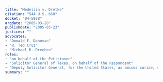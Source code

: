 ```yaml
---
title: "Medellin v. Dretke"
citation: "544 U.S. 660"
docket: "04-5928"
argdate: "2005-03-28"
publishdate: "2005-05-23"
justices: ""
advocates:
- "Donald F. Donovan"
- "R. Ted Cruz"
- "Michael R. Dreeben"
roles:
- "on behalf of the Petitioner"
- "Solicitor General of Texas, on behalf of the Respondent"
- "Deputy Solicitor General, for the United States, as amicus curiae, supporting the Respondent"
summary: ""
---
```


